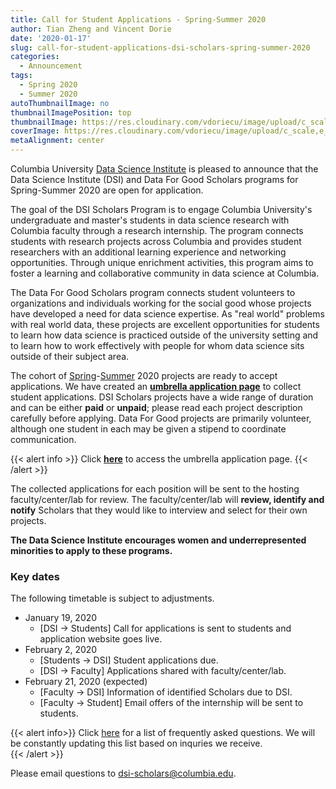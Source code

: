 ```yaml
---
title: Call for Student Applications - Spring-Summer 2020
author: Tian Zheng and Vincent Dorie
date: '2020-01-17'
slug: call-for-student-applications-dsi-scholars-spring-summer-2020
categories:
  - Announcement
tags:
  - Spring 2020
  - Summer 2020
autoThumbnailImage: no
thumbnailImagePosition: top
thumbnailImage: https://res.cloudinary.com/vdoriecu/image/upload/c_scale,w_720/v1579132878/opencall_spring-summer2020_ghawiw.png
coverImage: https://res.cloudinary.com/vdoriecu/image/upload/c_scale,e_blur:300,w_800/v1579132878/opencall_spring-summer2020_ghawiw.png
metaAlignment: center
---
```

Columbia University [Data Science Institute](http://datascience.columbia.edu/) is pleased to announce that the Data Science Institute (DSI) and Data For Good Scholars programs for Spring-Summer 2020 are open for application.

The goal of the DSI Scholars Program is to engage Columbia University's undergraduate and master's students in data science research with Columbia faculty through a research internship. The program connects students with research projects across Columbia and provides student researchers with an additional learning experience and networking opportunities. Through unique enrichment activities, this program aims to foster a learning and collaborative community in data science at Columbia.

The Data For Good Scholars program connects student volunteers to organizations and individuals working for the social good whose projects have developed a need for data science expertise. As "real world" problems with real world data, these projects are excellent opportunities for students to learn how data science is practiced outside of the university setting and to learn how to work effectively with people for whom data science sits outside of their subject area.

<!--more-->
The cohort of [Spring](https://cu-dsi-scholars.github.io/DSI-scholars/categories/project-spring-2020/)-[Summer](https://cu-dsi-scholars.github.io/DSI-scholars/categories/project-summer-2020/) 2020 projects are ready to accept applications. We have created an [**umbrella application page**](https://forms.gle/FirneensvXgZGE6HA) to collect student applications. DSI Scholars projects have a wide range of duration and can be either **paid** or **unpaid**; please read each project description carefully before applying. Data For Good projects are primarily volunteer, although one student in each may be given a stipend to coordinate communication.

{{< alert info >}}
Click [**here**](https://forms.gle/FirneensvXgZGE6HA) to access the umbrella application page. 
{{< /alert >}}

The collected applications for each position will be sent to the hosting faculty/center/lab for review. The faculty/center/lab will **review, identify and notify** Scholars that they would like to interview and select for their own projects. 

**The Data Science Institute encourages women and underrepresented minorities to apply to these programs.**

### Key dates 

The following timetable is subject to adjustments. 

+ January 19, 2020
    + [DSI -> Students] Call for applications is sent to students and application website goes live.
+ February 2, 2020
    + [Students -> DSI] Student applications due.
    + [DSI -> Faculty] Applications shared with faculty/center/lab.
+ February 21, 2020 (expected)
    + [Faculty -> DSI] Information of identified Scholars due to DSI.
    + [Faculty -> Student] Email offers of the internship will be sent to students.
        
{{< alert info>}}
Click [here](/page/faq2020) for a list of frequently asked questions. We will be constantly updating this list based on inquries we receive.  
{{< /alert >}}

Please email questions to <dsi-scholars@columbia.edu>.
